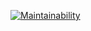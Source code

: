 [![Maintainability](https://api.codeclimate.com/v1/badges/4a36a9ccc244ed87b93d/maintainability)](https://codeclimate.com/github/vikzh/python-project-lvl1/maintainability)
